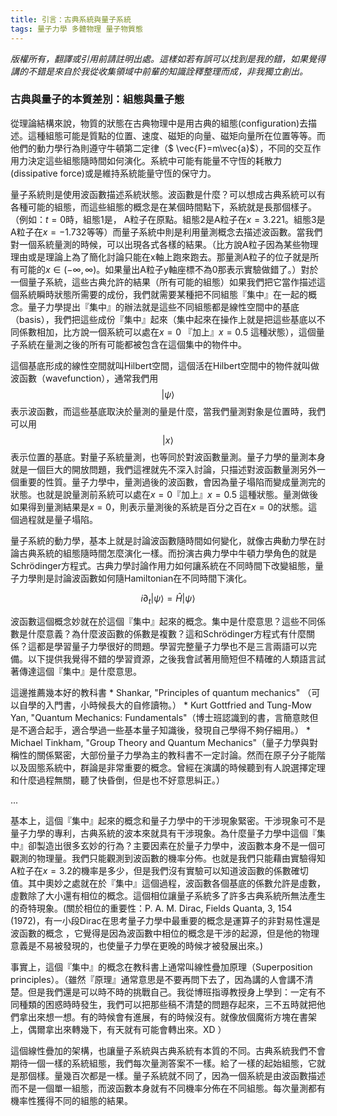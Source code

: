 ```yaml
---
title: 引言：古典系統與量子系統
tags: 量子力學 多體物理 量子物質態
---
```


*版權所有，翻譯或引用前請註明出處。這樣如若有誤可以找到是我的錯，如果覺得講的不錯是來自於我從收集領域中前輩的知識詮釋整理而成，非我獨立創出。*

### 古典與量子的本質差別：組態與量子態

從理論結構來說，物質的狀態在古典物理中是用古典的組態(configuration)去描述。這種組態可能是質點的位置、速度、磁矩的向量、磁矩向量所在位置等等。而他們的動力學行為則遵守牛頓第二定律（$ \vec{F}=m\vec{a}$），不同的交互作用力決定這些組態隨時間如何演化。系統中可能有能量不守恆的耗散力(dissipative force)或是維持系統能量守恆的保守力。

量子系統則是使用波函數描述系統狀態。波函數是什麼？可以想成古典系統可以有各種可能的組態，而這些組態的概念是在某個時間點下，系統就是長那個樣子。（例如：$t=0$時，組態1是， A粒子在原點。組態2是A粒子在$x=3.221$。組態3是A粒子在$x=-1.732$等等）而量子系統中則是利用量測概念去描述波函數。當我們對一個系統量測的時候，可以出現各式各樣的結果。（比方說A粒子因為某些物理理由或是理論上為了簡化討論只能在x軸上跑來跑去。那量測A粒子的位子就是所有可能的$x\in(-\infty,\infty)$。如果量出A粒子y軸座標不為0那表示實驗做錯了。）對於一個量子系統，這些古典允許的結果（所有可能的組態）如果我們把它當作描述這個系統瞬時狀態所需要的成份，我們就需要某種把不同組態『集中』在一起的概念。量子力學提出『集中』的辦法就是這些不同組態都是線性空間中的基底（basis），我們把這些成份『集中』起來（集中起來在操作上就是把這些基底以不同係數相加，比方說一個系統可以處在$x=0$ 『加上』$x=0.5$ 這種狀態），這個量子系統在量測之後的所有可能都被包含在這個集中的物件中。

這個基底形成的線性空間就叫Hilbert空間，這個活在Hilbert空間中的物件就叫做波函數（wavefunction），通常我們用$$|\psi\rangle$$表示波函數，而這些基底取決於量測的量是什麼，當我們量測對象是位置時，我們可以用$$|x\rangle$$表示位置的基底。對量子系統量測，也等同於對波函數量測。量子力學的量測本身就是一個巨大的開放問題，我們這裡就先不深入討論，只描述對波函數量測另外一個重要的性質。量子力學中，量測過後的波函數，會因為量子塌陷而變成量測完的狀態。也就是說量測前系統可以處在$x=0$『加上』$x=0.5$ 這種狀態。量測做後如果得到量測結果是$x=0$，則表示量測後的系統是百分之百在$x=0$的狀態。這個過程就是量子塌陷。

量子系統的動力學，基本上就是討論波函數隨時間如何變化，就像古典動力學在討論古典系統的組態隨時間怎麼演化一樣。而扮演古典力學中牛頓力學角色的就是Schrödinger方程式。古典力學討論作用力如何讓系統在不同時間下改變組態，量子力學則是討論波函數如何隨Hamiltonian在不同時間下演化。

$$ i\partial_t|\psi\rangle=\hat{H}|\psi\rangle $$

波函數這個概念妙就在於這個『集中』起來的概念。集中是什麼意思？這些不同係數是什麼意義？為什麼波函數的係數是複數？這和Schrödinger方程式有什麼關係？這都是學習量子力學很好的問題。學習完整量子力學也不是三言兩語可以完備。以下提供我覺得不錯的學習資源，之後我會試著用簡短但不精確的人類語言試著傳達這個『集中』是什麼意思。

<div class="card">
  <div class="card__content">
    <div class="card__header">
      這邊推薦幾本好的教科書
  * Shankar, "Principles of quantum mechanics" （可以自學的入門書，小時候長大的自修讀物。）
  * Kurt Gottfried and Tung-Mow Yan, "Quantum Mechanics: Fundamentals"（博士班認識到的書，言簡意賅但是不適合起手，適合學過一些基本量子知識後，發現自己學得不夠仔細用。）
  * Michael Tinkham, "Group Theory and Quantum Mechanics"（量子力學與對稱性的關係緊密，大部份量子力學為主的教科書不一定討論。然而在原子分子能階以及固態系統中，群論是非常重要的概念。曾經在演講的時候聽到有人說選擇定理和什麼過程無關，聽了快昏倒，但是也不好意思糾正。）
    </div>
    <p>...</p>
  </div>
</div>



基本上，這個『集中』起來的概念和量子力學中的干涉現象緊密。干涉現象可不是量子力學的專利，古典系統的波本來就具有干涉現象。為什麼量子力學中這個『集中』卻製造出很多玄妙的行為？主要因素在於量子力學中，波函數本身不是一個可觀測的物理量。我們只能觀測到波函數的機率分佈。也就是我們只能藉由實驗得知A粒子在$x=3.2$的機率是多少，但是我們沒有實驗可以知道波函數的係數確切值。其中奧妙之處就在於『集中』這個過程，波函數各個基底的係數允許是虛數，虛數除了大小還有相位的概念。這個相位讓量子系統多了許多古典系統所無法產生的奇特現象。(關於相位的重要性：P. A. M. Dirac, Fields Quanta, 3, 154 (1972)，有一小段Dirac在思考量子力學中最重要的概念是運算子的非對易性還是波函數的概念 ，它覺得是因為波函數中相位的概念是干涉的起源，但是他的物理意義是不易被發現的，也使量子力學在更晚的時候才被發展出來。)

事實上，這個『集中』的概念在教科書上通常叫線性疊加原理（Superposition principles）。（雖然『原理』通常意思是不要再問下去了，因為講的人會講不清楚。但是我們還是可以時不時的挑戰自己。我從博班指導教授身上學到：一定有不同種類的困惑時時發生，我們可以把那些稿不清楚的問題存起來，三不五時就把他們拿出來想一想。有的時候會有進展，有的時候沒有。就像放個魔術方塊在書架上，偶爾拿出來轉幾下，有天就有可能會轉出來。XD ） 

這個線性疊加的架構，也讓量子系統與古典系統有本質的不同。古典系統我們不會期待一個一樣的系統組態，我們每次量測答案不一樣。給了一樣的起始組態，它就是那個樣。量幾百次都是一樣。量子系統就不同了，因為一個系統是由波函數描述而不是一個單一組態，而波函數本身就有不同機率分佈在不同組態。每次量測都有機率性獲得不同的組態的結果。
